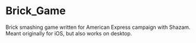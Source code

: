 Brick_Game
==========

Brick smashing game written for American Express campaign with Shazam. Meant originally for iOS, 
but also works on desktop.
